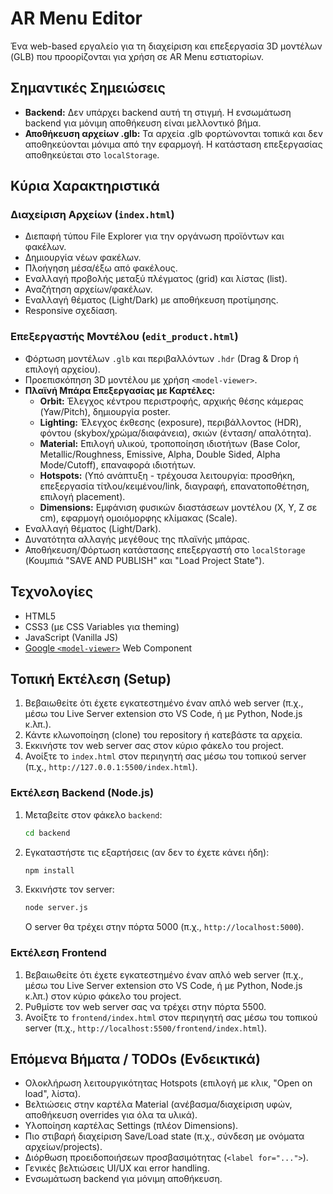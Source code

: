 # AR Menu Editor

Ένα web-based εργαλείο για τη διαχείριση και επεξεργασία 3D μοντέλων (GLB) που προορίζονται για χρήση σε AR Menu εστιατορίων.

## Σημαντικές Σημειώσεις
*   **Backend:** Δεν υπάρχει backend αυτή τη στιγμή. Η ενσωμάτωση backend για μόνιμη αποθήκευση είναι μελλοντικό βήμα.
*   **Αποθήκευση αρχείων .glb:** Τα αρχεία .glb φορτώνονται τοπικά και δεν αποθηκεύονται μόνιμα από την εφαρμογή. Η κατάσταση επεξεργασίας αποθηκεύεται στο `localStorage`.

## Κύρια Χαρακτηριστικά

### Διαχείριση Αρχείων (`index.html`)

*   Διεπαφή τύπου File Explorer για την οργάνωση προϊόντων και φακέλων.
*   Δημιουργία νέων φακέλων.
*   Πλοήγηση μέσα/έξω από φακέλους.
*   Εναλλαγή προβολής μεταξύ πλέγματος (grid) και λίστας (list).
*   Αναζήτηση αρχείων/φακέλων.
*   Εναλλαγή θέματος (Light/Dark) με αποθήκευση προτίμησης.
*   Responsive σχεδίαση.

### Επεξεργαστής Μοντέλου (`edit_product.html`)

*   Φόρτωση μοντέλων `.glb` και περιβαλλόντων `.hdr` (Drag & Drop ή επιλογή αρχείου).
*   Προεπισκόπηση 3D μοντέλου με χρήση `<model-viewer>`.
*   **Πλαϊνή Μπάρα Επεξεργασίας με Καρτέλες:**
    *   **Orbit:** Έλεγχος κέντρου περιστροφής, αρχικής θέσης κάμερας (Yaw/Pitch), δημιουργία poster.
    *   **Lighting:** Έλεγχος έκθεσης (exposure), περιβάλλοντος (HDR), φόντου (skybox/χρώμα/διαφάνεια), σκιών (ένταση/ απαλότητα).
    *   **Material:** Επιλογή υλικού, τροποποίηση ιδιοτήτων (Base Color, Metallic/Roughness, Emissive, Alpha, Double Sided, Alpha Mode/Cutoff), επαναφορά ιδιοτήτων.
    *   **Hotspots:** (Υπό ανάπτυξη - τρέχουσα λειτουργία: προσθήκη, επεξεργασία τίτλου/κειμένου/link, διαγραφή, επανατοποθέτηση, επιλογή placement).
    *   **Dimensions:** Εμφάνιση φυσικών διαστάσεων μοντέλου (X, Y, Z σε cm), εφαρμογή ομοιόμορφης κλίμακας (Scale).
*   Εναλλαγή θέματος (Light/Dark).
*   Δυνατότητα αλλαγής μεγέθους της πλαϊνής μπάρας.
*   Αποθήκευση/Φόρτωση κατάστασης επεξεργαστή στο `localStorage` (Κουμπιά "SAVE AND PUBLISH" και "Load Project State").

## Τεχνολογίες

*   HTML5
*   CSS3 (με CSS Variables για theming)
*   JavaScript (Vanilla JS)
*   [Google `<model-viewer>`](https://modelviewer.dev/) Web Component

## Τοπική Εκτέλεση (Setup)

1.  Βεβαιωθείτε ότι έχετε εγκατεστημένο έναν απλό web server (π.χ., μέσω του Live Server extension στο VS Code, ή με Python, Node.js κ.λπ.).
2.  Κάντε κλωνοποίηση (clone) του repository ή κατεβάστε τα αρχεία.
3.  Εκκινήστε τον web server σας στον κύριο φάκελο του project.
4. Ανοίξτε το `index.html` στον περιηγητή σας μέσω του τοπικού server (π.χ., `http://127.0.0.1:5500/index.html`).

### Εκτέλεση Backend (Node.js)

1.  Μεταβείτε στον φάκελο `backend`:
    ```bash
    cd backend
    ```
2.  Εγκαταστήστε τις εξαρτήσεις (αν δεν το έχετε κάνει ήδη):
    ```bash
    npm install
    ```
3.  Εκκινήστε τον server:
    ```bash
    node server.js
    ```
    Ο server θα τρέχει στην πόρτα 5000 (π.χ., `http://localhost:5000`).

### Εκτέλεση Frontend

1.  Βεβαιωθείτε ότι έχετε εγκατεστημένο έναν απλό web server (π.χ., μέσω του Live Server extension στο VS Code, ή με Python, Node.js κ.λπ.) στον κύριο φάκελο του project.
2.  Ρυθμίστε τον web server σας να τρέχει στην πόρτα 5500.
3.  Ανοίξτε το `frontend/index.html` στον περιηγητή σας μέσω του τοπικού server (π.χ., `http://localhost:5500/frontend/index.html`).

## Επόμενα Βήματα / TODOs (Ενδεικτικά)

*   Ολοκλήρωση λειτουργικότητας Hotspots (επιλογή με κλικ, "Open on load", λίστα).
*   Βελτιώσεις στην καρτέλα Material (ανέβασμα/διαχείριση υφών, αποθήκευση overrides για όλα τα υλικά).
*   Υλοποίηση καρτέλας Settings (πλέον Dimensions).
*   Πιο στιβαρή διαχείριση Save/Load state (π.χ., σύνδεση με ονόματα αρχείων/projects).
*   Διόρθωση προειδοποιήσεων προσβασιμότητας (`<label for="...">`).
*   Γενικές βελτιώσεις UI/UX και error handling.
*   Ενσωμάτωση backend για μόνιμη αποθήκευση. 